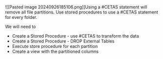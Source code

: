 ![[Pasted image 20240926185106.png]]Using a #CETAS statement will remove all file partitions. Use stored procedures to use a #CETAS statement for every folder.

We will need to
* Create a Stored Procedure - use #CETAS to transform the data
*  Create a Stored Procedure - DROP External Tables
* Execute store procedure for each partition
* Create a view with the partitioned columns

